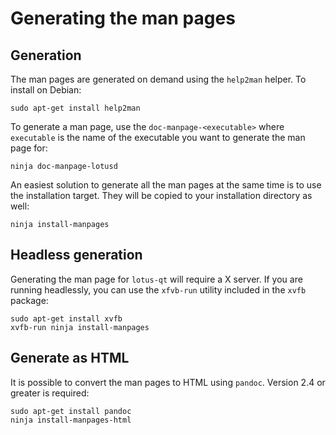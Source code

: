 # Generating the man pages

## Generation

The man pages are generated on demand using the `help2man` helper. To install on
Debian:

```shell
sudo apt-get install help2man
```

To generate a man page, use the `doc-manpage-<executable>` where `executable` is the
name of the executable you want to generate the man page for:

```shell
ninja doc-manpage-lotusd
```

An easiest solution to generate all the man pages at the same time is to use the
installation target. They will be copied to your installation directory as well:

```shell
ninja install-manpages
```

## Headless generation

Generating the man page for `lotus-qt` will require a X server. If you are
running headlessly, you can use the `xfvb-run` utility included in the `xvfb`
package:

```shell
sudo apt-get install xvfb
xvfb-run ninja install-manpages
```

## Generate as HTML

It is possible to convert the man pages to HTML using `pandoc`. Version 2.4 or
greater is required:

```shell
sudo apt-get install pandoc
ninja install-manpages-html
```
